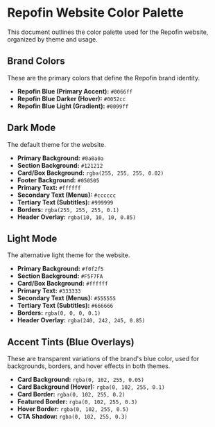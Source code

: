 # Repofin Website Color Palette

This document outlines the color palette used for the Repofin website, organized by theme and usage.

## Brand Colors

These are the primary colors that define the Repofin brand identity.

- **Repofin Blue (Primary Accent):** `#0066ff`
- **Repofin Blue Darker (Hover):** `#0052cc`
- **Repofin Blue Light (Gradient):** `#0099ff`

## Dark Mode

The default theme for the website.

- **Primary Background:** `#0a0a0a`
- **Section Background:** `#121212`
- **Card/Box Background:** `rgba(255, 255, 255, 0.02)`
- **Footer Background:** `#050505`
- **Primary Text:** `#ffffff`
- **Secondary Text (Menus):** `#cccccc`
- **Tertiary Text (Subtitles):** `#999999`
- **Borders:** `rgba(255, 255, 255, 0.1)`
- **Header Overlay:** `rgba(10, 10, 10, 0.85)`

## Light Mode

The alternative light theme for the website.

- **Primary Background:** `#f0f2f5`
- **Section Background:** `#F5F7FA`
- **Card/Box Background:** `#ffffff`
- **Primary Text:** `#333333`
- **Secondary Text (Menus):** `#555555`
- **Tertiary Text (Subtitles):** `#666666`
- **Borders:** `rgba(0, 0, 0, 0.1)`
- **Header Overlay:** `rgba(240, 242, 245, 0.85)`

## Accent Tints (Blue Overlays)

These are transparent variations of the brand's blue color, used for backgrounds, borders, and hover effects in both themes.

- **Card Background:** `rgba(0, 102, 255, 0.05)`
- **Card Background (Hover):** `rgba(0, 102, 255, 0.1)`
- **Card Border:** `rgba(0, 102, 255, 0.2)`
- **Featured Border:** `rgba(0, 102, 255, 0.3)`
- **Hover Border:** `rgba(0, 102, 255, 0.5)`
- **CTA Shadow:** `rgba(0, 102, 255, 0.3)`
